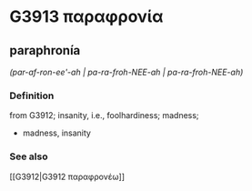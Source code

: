 # G3913 παραφρονία

## paraphronía

_(par-af-ron-ee'-ah | pa-ra-froh-NEE-ah | pa-ra-froh-NEE-ah)_

### Definition

from G3912; insanity, i.e., foolhardiness; madness; 

- madness, insanity

### See also

[[G3912|G3912 παραφρονέω]]
